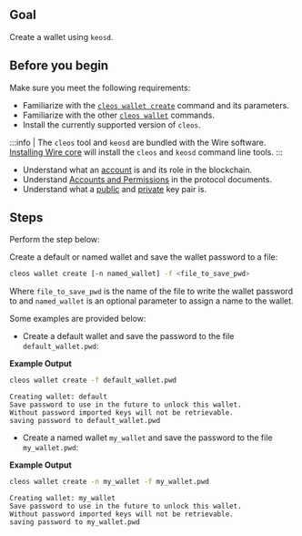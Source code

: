 ## Goal

Create a wallet using `keosd`.

## Before you begin

Make sure you meet the following requirements:

* Familiarize with the [`cleos wallet create`](../../command-reference/wallet/create.md) command and its parameters.
* Familiarize with the other [`cleos wallet`](../../command-reference/wallet/index.md) commands.
* Install the currently supported version of `cleos`.

:::info 
| The `cleos` tool and `keosd` are bundled with the Wire software. [Installing Wire core](/docs/getting-started/install-dependencies.md) will install the `cleos` and `keosd` command line tools. 
:::

* Understand what an [account](https://developers.eos.io/welcome/v2.1/glossary/index/#account) is and its role in the blockchain.
* Understand [Accounts and Permissions](https://developers.eos.io/welcome/v2.1/protocol-guides/accounts_and_permissions) in the protocol documents.
* Understand what a [public](https://developers.eos.io/welcome/v2.1/glossary/index/#public-key) and [private](https://developers.eos.io/welcome/v2.1/glossary/index/#private-key) key pair is.

## Steps

Perform the step below:

Create a default or named wallet and save the wallet password to a file:

```sh
cleos wallet create [-n named_wallet] -f <file_to_save_pwd>
```

Where `file_to_save_pwd` is the name of the file to write the wallet password to and `named_wallet` is an optional parameter to assign a name to the wallet.

Some examples are provided below:

* Create a default wallet and save the password to the file `default_wallet.pwd`:

**Example Output**

```sh
cleos wallet create -f default_wallet.pwd
```
```console
Creating wallet: default
Save password to use in the future to unlock this wallet.
Without password imported keys will not be retrievable.
saving password to default_wallet.pwd
```

* Create a named wallet `my_wallet` and save the password to the file `my_wallet.pwd`:

**Example Output**

```sh
cleos wallet create -n my_wallet -f my_wallet.pwd
```
```console
Creating wallet: my_wallet
Save password to use in the future to unlock this wallet.
Without password imported keys will not be retrievable.
saving password to my_wallet.pwd
```

